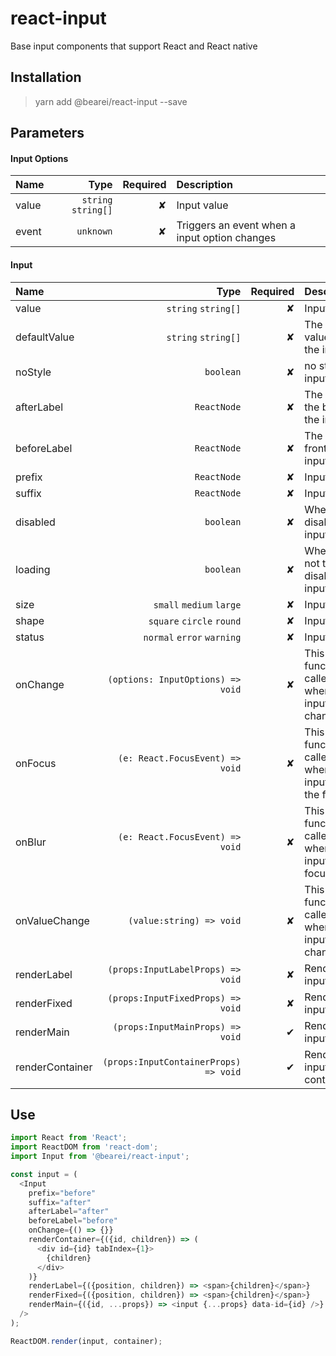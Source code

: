 # react-input

Base input components that support React and React native

## Installation

> yarn add @bearei/react-input --save

## Parameters

#### Input Options

| Name  |                Type | Required | Description                                   |
| :---- | ------------------: | -------: | :-------------------------------------------- |
| value | `string` `string[]` |        ✘ | Input value                                   |
| event |           `unknown` |        ✘ | Triggers an event when a input option changes |

#### Input

| Name | Type | Required | Description |
| :-- | --: | --: | :-- |
| value | `string` `string[]` | ✘ | Input value |
| defaultValue | `string` `string[]` | ✘ | The default value for the input |
| noStyle | `boolean` | ✘ | no style input |
| afterLabel | `ReactNode` | ✘ | The label at the back of the input |
| beforeLabel | `ReactNode` | ✘ | The label in front of the input |
| prefix | `ReactNode` | ✘ | Input prefix |
| suffix | `ReactNode` | ✘ | Input suffix |
| disabled | `boolean` | ✘ | Whether to disable input |
| loading | `boolean` | ✘ | Whether or not to disable the input |
| size | `small` `medium` `large` | ✘ | Input size |
| shape | `square` `circle` `round` | ✘ | Input shape |
| status | `normal` `error` `warning` | ✘ | Input status |
| onChange | `(options: InputOptions) => void` | ✘ | This function is called when the input option changes |
| onFocus | `(e: React.FocusEvent) => void` | ✘ | This function is called when the input gets the focus |
| onBlur | `(e: React.FocusEvent) => void` | ✘ | This function is called when the input loses focus |
| onValueChange | `(value:string) => void` | ✘ | This function is called when the input value changes |
| renderLabel | `(props:InputLabelProps) => void` | ✘ | Render the input label |
| renderFixed | `(props:InputFixedProps) => void` | ✘ | Render the input fixed |
| renderMain | `(props:InputMainProps) => void` | ✔ | Render the input main |
| renderContainer | `(props:InputContainerProps) => void` | ✔ | Render the input container |

## Use

```typescript
import React from 'React';
import ReactDOM from 'react-dom';
import Input from '@bearei/react-input';

const input = (
  <Input
    prefix="before"
    suffix="after"
    afterLabel="after"
    beforeLabel="before"
    onChange={() => {}}
    renderContainer={({id, children}) => (
      <div id={id} tabIndex={1}>
        {children}
      </div>
    )}
    renderLabel={({position, children}) => <span>{children}</span>}
    renderFixed={({position, children}) => <span>{children}</span>}
    renderMain={({id, ...props}) => <input {...props} data-id={id} />}
  />
);

ReactDOM.render(input, container);
```
